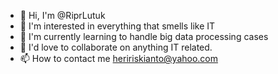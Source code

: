 - 👋 Hi, I'm @RiprLutuk
- 👀 I'm interested in everything that smells like IT
- 🌱 I'm currently learning to handle big data processing cases
- 💞️ I'd love to collaborate on anything IT related.
- 📫 How to contact me heririskianto@yahoo.com

<!---
RiprLutuk/RiprLutuk is a ✨ special ✨ repository because its `README.md` (this file) appears on your GitHub profile.
You can click the Preview link to take a look at your changes.
--->
